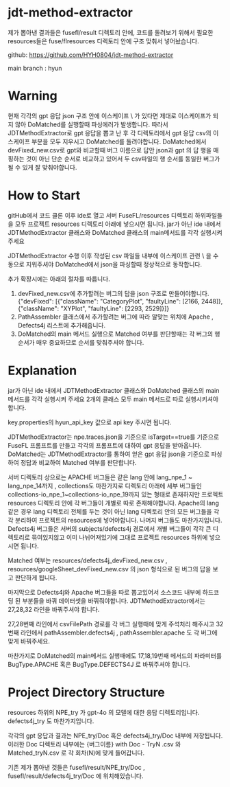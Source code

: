 # jdt-method-extractor

제가 뽑아낸 결과들은  fusefl/result 디렉토리 안에, 코드를 돌려보기 위해서 필요한 resources들은 fuse/flresources 디렉토리 안에 구조 맞춰서 넣어놨습니다.

github: https://github.com/HYH0804/jdt-method-extractor

main branch : hyun

# Warning

현재 각각의 gpt 응답 json 구조 안에 이스케이프 \ 가 있다면 제대로 이스케이프가 되지 않아 DoMatched를 실행할때 파싱에러가 발생합니다. 따라서 JDTMethodExtractor로 gpt 응답을 뽑고 난 후 각 디렉토리에서 gpt 응답 csv의 이스케이프 부분을 모두 지우시고 DoMatched를 돌려야합니다. 
DoMatched에서 devFixed_new.csv로 gpt와 비교할때 버그 이름으로 답안 json과 gpt 의 답 행을 매핑하는 것이 아닌 단순 순서로 비교하고 있어서 두 csv파일의 행 순서를 동일한 버그가 될 수 있게 잘 맞춰야합니다.

# How to Start
gitHub에서 코드 클론 이후 ide로 열고
서버 FuseFL/resources 디렉토리 하위파일들을 모두 프로젝트 resources 디렉토리 아래에 넣으시면 됩니다.
jar가 아닌 ide 내에서 JDTMethodExtractor 클래스와 DoMatched 클래스의 main메서드를 각각 실행시켜 주세요

JDTMethodExtractor 수행 이후 작성된 csv 파일들 내부에 이스케이프 관련 \ 을 수동으로 지워주셔야 DoMatched에서 json을 파싱할때 정상적으로 동작합니다.

추가 확장시에는 아래의 절차를 따릅니다.
1) devFixed_new.csv에 추가할려는 버그의 답을 json 구조로 만들어야합니다.
{"devFixed": [{"className": "CategoryPlot", "faultyLine": [2166, 2448]}, {"className": "XYPlot", "faultyLine": [2293, 2529]}]}
2) PathAssembler 클래스에서 추가할려는 버그에 따라 알맞는 위치에 Apache , Defects4j 리스트에 추가해줍니다.
3) DoMatched의 main 메서드 실행으로 Matched 여부를 판단할때는 각 버그의 행 순서가 매우 중요하므로 순서를 맞춰주셔야 합니다. 


# Explanation
jar가 아닌 ide 내에서 JDTMethodExtractor 클래스와 DoMatched 클래스의 main메서드를 각각 실행시켜 주세요
2개의 클래스 모두 main 메서드로 따로 실행시키셔야 합니다.

 key.properties의 hyun_api_key 값으로 api key 주시면 됩니다. 


JDTMethodExtractor는 npe.traces.json을 기준으로 isTarget==true를 기준으로  FuseFL 프롬프트를 만들고 각각의 프롬프트에 대하여 gpt 응답을 받아옵니다.
DoMatched는 JDTMethodExtractor를 통하여 얻은 gpt 응답 json을 기준으로 파싱하여 정답과 비교하여 Matched 여부를 판단합니다.

서버 디렉토리 상으로는 APACHE 버그들은 같은 lang 안에 lang_npe_1 ~ lang_npe_14까지 , collections도 마찬가지로 디렉토리 아래에 세부 버그들인 collections-io_npe_1~collections-io_npe_19까지 있는 형태로 존재하지만
프로젝트 resources 디렉토리 안에 각 버그들이 개별로 따로 존재해야합니다.
Apache의 lang 같은 경우 lang 디렉토리 전체를 두는 것이 아닌 lang 디렉토리 안의 모든 버그들을 각각 분리하여 프로젝트의 resources에 넣어야합니다. 나머지 버그들도 마찬가지입니다.
Defects4j 버그들은 서버의 subjects/defects4j 경로에서 개별 버그들이 각각 큰 디렉토리로 묶여있지않고 이미 나뉘어져있기에 그대로 프로젝트 resources 하위에 넣으시면 됩니다.

Matched 여부는 resources/defects4j_devFixed_new.csv , resources/googleSheet_devFixed_new.csv 의 json 형식으로 된 버그의 답을 보고 판단하게 됩니다.

마지막으로 Defects4j와 Apache 버그들을 따로 뽑고있어서 소스코드 내부에 하드코딩 된 부분들을 바꿔 데이터셋을 바꿔줘야합니다.
JDTMethodExtractor에서는 27,28,32 라인을 바꿔주셔야 합니다.

 27,28번째 라인에서 csvFilePath 경로를 각 버그 실행때에 맞게 주석처리 해주시고 
32번째 라인에서 pathAssembler.defects4j , pathAssembler.apache 도 각 버그에 맞게 바꿔주세요. 

마찬가지로 DoMatched의 main메서드 실행때에도 17,18,19번째 메서드의 파라미터를 BugType.APACHE 혹은 BugType.DEFECTS4J 로 바꿔주셔야 합니다.



# Project Directory Structure

 resources 하위의 NPE_try 가  gpt-4o 의 모델에 대한 응답 디렉토리입니다.
 defects4j_try 도 마찬가지입니다.

각각의 gpt 응답과 결과는 
NPE_try/Doc 혹은 defects4j_try/Doc 내부에 저장됩니다. 
이러한 Doc 디렉토리 내부에는
{버그이름} with Doc - TryN .csv 와
Matched_tryN.csv 로 각 회차(N)에 맞게 들어갑니다.

기존 제가 뽑아낸 것들은 fusefl/result/NPE_try/Doc , fusefl/result/defects4j_try/Doc 에 위치해있습니다.


